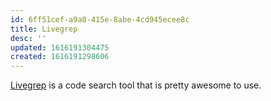 ```yaml
---
id: 6ff51cef-a9a0-415e-8abe-4cd945ecee8c
title: Livegrep
desc: ''
updated: 1616191304475
created: 1616191298606
---
```


[Livegrep](https://github.com/livegrep/livegrep) is a code search tool that is pretty awesome to use.
